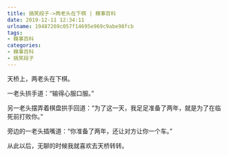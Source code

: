 ```yaml
---
title: 搞笑段子->两老头在下棋 | 糗事百科
date: 2019-12-11 12:34:11
urlname: 19487269c057f14695e969c9abe98fcb
tags: 
- 糗事百科
categories:
- 糗事百科
- 搞笑段子
---
```

天桥上，两老头在下棋。

一老头拱手道：“输得心服口服。”

另一老头摆弄着棋盘拱手回道：“为了这一天，我足足准备了两年，就是为了在临死前打败你。”

旁边的一老头插嘴道：“你准备了两年，还让对方让你一个车。”

从此以后，无聊的时候我就喜欢去天桥转转。


